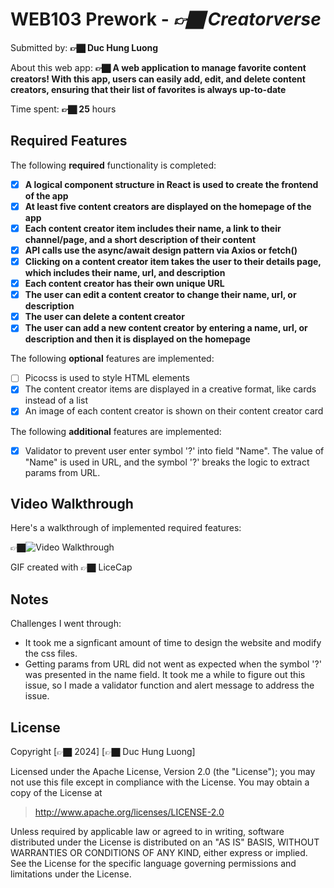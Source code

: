# WEB103 Prework - *👉🏿 Creatorverse*

Submitted by: **👉🏿 Duc Hung Luong**

About this web app: **👉🏿 A web application to manage favorite content creators! With this app, users can easily add, edit, and delete content creators, ensuring that their list of favorites is always up-to-date**

Time spent: **👉🏿 25** hours

## Required Features

The following **required** functionality is completed:

- [x] **A logical component structure in React is used to create the frontend of the app**
- [x] **At least five content creators are displayed on the homepage of the app**
- [x] **Each content creator item includes their name, a link to their channel/page, and a short description of their content**
- [x] **API calls use the async/await design pattern via Axios or fetch()**
- [x] **Clicking on a content creator item takes the user to their details page, which includes their name, url, and description**
- [x] **Each content creator has their own unique URL**
- [x] **The user can edit a content creator to change their name, url, or description**
- [x] **The user can delete a content creator**
- [x] **The user can add a new content creator by entering a name, url, or description and then it is displayed on the homepage**

The following **optional** features are implemented:

- [ ] Picocss is used to style HTML elements
- [x] The content creator items are displayed in a creative format, like cards instead of a list
- [x] An image of each content creator is shown on their content creator card

The following **additional** features are implemented:

* [x] Validator to prevent user enter symbol '?' into field "Name". The value of "Name" is used in URL, and the symbol '?' breaks the logic to extract params from URL.

## Video Walkthrough

Here's a walkthrough of implemented required features:

👉🏿<img src='./creatorverse.gif' title='Video Walkthrough' width='' alt='Video Walkthrough' />


GIF created with 👉🏿 LiceCap

## Notes

Challenges I went through:
- It took me a signficant amount of time to design the website and modify the css files.
- Getting params from URL did not went as expected when the symbol '?' was presented in the name field. It took me a while to figure out this issue, so I made a validator function and alert message to address the issue.

## License

Copyright [👉🏿 2024] [👉🏿 Duc Hung Luong]

Licensed under the Apache License, Version 2.0 (the "License"); you may not use this file except in compliance with the License. You may obtain a copy of the License at

> http://www.apache.org/licenses/LICENSE-2.0

Unless required by applicable law or agreed to in writing, software distributed under the License is distributed on an "AS IS" BASIS, WITHOUT WARRANTIES OR CONDITIONS OF ANY KIND, either express or implied. See the License for the specific language governing permissions and limitations under the License.
